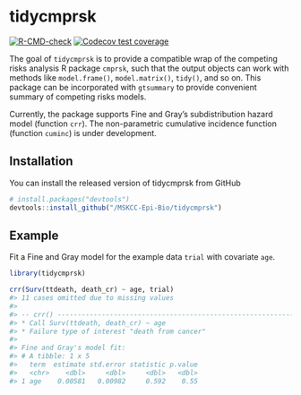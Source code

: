 
<!-- README.md is generated from README.Rmd. Please edit that file -->

# tidycmprsk

<!-- badges: start -->

[![R-CMD-check](https://github.com/MSKCC-Epi-Bio/tidycmprsk/workflows/R-CMD-check/badge.svg)](https://github.com/MSKCC-Epi-Bio/tidycmprsk/actions)
[![Codecov test
coverage](https://codecov.io/gh/MSKCC-Epi-Bio/tidycmprsk/branch/main/graph/badge.svg)](https://codecov.io/gh/MSKCC-Epi-Bio/tidycmprsk?branch=main)
<!-- badges: end -->

The goal of `tidycmprsk` is to provide a compatible wrap of the
competing risks analysis R package `cmprsk`, such that the output
objects can work with methods like `model.frame()`, `model.matrix()`,
`tidy()`, and so on. This package can be incorporated with `gtsummary`
to provide convenient summary of competing risks models.

Currently, the package supports Fine and Gray’s subdistribution hazard
model (function `crr`). The non-parametric cumulative incidence function
(function `cuminc`) is under development.

## Installation

You can install the released version of tidycmprsk from GitHub

``` r
# install.packages("devtools")
devtools::install_github("/MSKCC-Epi-Bio/tidycmprsk")
```

## Example

Fit a Fine and Gray model for the example data `trial` with covariate
`age`.

``` r
library(tidycmprsk)

crr(Surv(ttdeath, death_cr) ~ age, trial)
#> 11 cases omitted due to missing values
#> 
#> -- crr() -----------------------------------------------------------------------
#> * Call Surv(ttdeath, death_cr) ~ age
#> * Failure type of interest "death from cancer"
#> 
#> Fine and Gray's model fit: 
#> # A tibble: 1 x 5
#>   term  estimate std.error statistic p.value
#>   <chr>    <dbl>     <dbl>     <dbl>   <dbl>
#> 1 age    0.00581   0.00982     0.592    0.55
```
